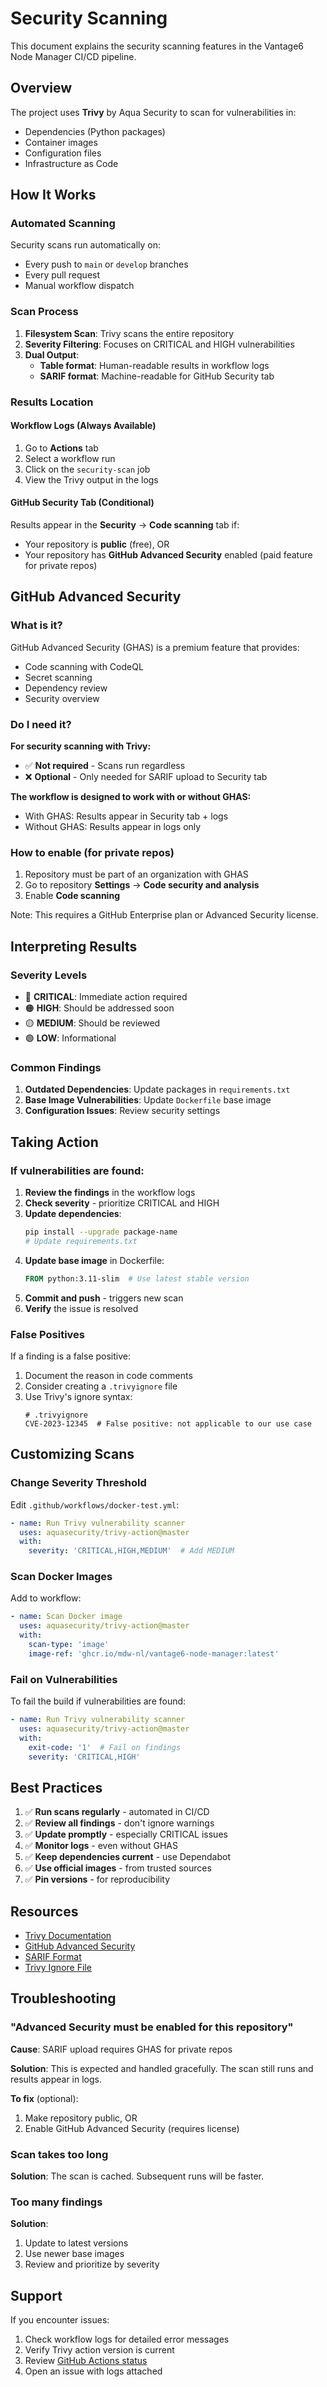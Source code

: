# Security Scanning

This document explains the security scanning features in the Vantage6 Node Manager CI/CD pipeline.

## Overview

The project uses **Trivy** by Aqua Security to scan for vulnerabilities in:
- Dependencies (Python packages)
- Container images
- Configuration files
- Infrastructure as Code

## How It Works

### Automated Scanning

Security scans run automatically on:
- Every push to `main` or `develop` branches
- Every pull request
- Manual workflow dispatch

### Scan Process

1. **Filesystem Scan**: Trivy scans the entire repository
2. **Severity Filtering**: Focuses on CRITICAL and HIGH vulnerabilities
3. **Dual Output**:
   - **Table format**: Human-readable results in workflow logs
   - **SARIF format**: Machine-readable for GitHub Security tab

### Results Location

#### Workflow Logs (Always Available)
1. Go to **Actions** tab
2. Select a workflow run
3. Click on the `security-scan` job
4. View the Trivy output in the logs

#### GitHub Security Tab (Conditional)
Results appear in the **Security** → **Code scanning** tab if:
- Your repository is **public** (free), OR
- Your repository has **GitHub Advanced Security** enabled (paid feature for private repos)

## GitHub Advanced Security

### What is it?
GitHub Advanced Security (GHAS) is a premium feature that provides:
- Code scanning with CodeQL
- Secret scanning
- Dependency review
- Security overview

### Do I need it?
**For security scanning with Trivy:**
- ✅ **Not required** - Scans run regardless
- ❌ **Optional** - Only needed for SARIF upload to Security tab

**The workflow is designed to work with or without GHAS:**
- With GHAS: Results appear in Security tab + logs
- Without GHAS: Results appear in logs only

### How to enable (for private repos)

1. Repository must be part of an organization with GHAS
2. Go to repository **Settings** → **Code security and analysis**
3. Enable **Code scanning**

Note: This requires a GitHub Enterprise plan or Advanced Security license.

## Interpreting Results

### Severity Levels

- 🔴 **CRITICAL**: Immediate action required
- 🟠 **HIGH**: Should be addressed soon
- 🟡 **MEDIUM**: Should be reviewed
- 🟢 **LOW**: Informational

### Common Findings

1. **Outdated Dependencies**: Update packages in `requirements.txt`
2. **Base Image Vulnerabilities**: Update `Dockerfile` base image
3. **Configuration Issues**: Review security settings

## Taking Action

### If vulnerabilities are found:

1. **Review the findings** in the workflow logs
2. **Check severity** - prioritize CRITICAL and HIGH
3. **Update dependencies**:
   ```bash
   pip install --upgrade package-name
   # Update requirements.txt
   ```
4. **Update base image** in Dockerfile:
   ```dockerfile
   FROM python:3.11-slim  # Use latest stable version
   ```
5. **Commit and push** - triggers new scan
6. **Verify** the issue is resolved

### False Positives

If a finding is a false positive:
1. Document the reason in code comments
2. Consider creating a `.trivyignore` file
3. Use Trivy's ignore syntax:
   ```
   # .trivyignore
   CVE-2023-12345  # False positive: not applicable to our use case
   ```

## Customizing Scans

### Change Severity Threshold

Edit `.github/workflows/docker-test.yml`:

```yaml
- name: Run Trivy vulnerability scanner
  uses: aquasecurity/trivy-action@master
  with:
    severity: 'CRITICAL,HIGH,MEDIUM'  # Add MEDIUM
```

### Scan Docker Images

Add to workflow:

```yaml
- name: Scan Docker image
  uses: aquasecurity/trivy-action@master
  with:
    scan-type: 'image'
    image-ref: 'ghcr.io/mdw-nl/vantage6-node-manager:latest'
```

### Fail on Vulnerabilities

To fail the build if vulnerabilities are found:

```yaml
- name: Run Trivy vulnerability scanner
  uses: aquasecurity/trivy-action@master
  with:
    exit-code: '1'  # Fail on findings
    severity: 'CRITICAL,HIGH'
```

## Best Practices

1. ✅ **Run scans regularly** - automated in CI/CD
2. ✅ **Review all findings** - don't ignore warnings
3. ✅ **Update promptly** - especially CRITICAL issues
4. ✅ **Monitor logs** - even without GHAS
5. ✅ **Keep dependencies current** - use Dependabot
6. ✅ **Use official images** - from trusted sources
7. ✅ **Pin versions** - for reproducibility

## Resources

- [Trivy Documentation](https://aquasecurity.github.io/trivy/)
- [GitHub Advanced Security](https://docs.github.com/en/get-started/learning-about-github/about-github-advanced-security)
- [SARIF Format](https://docs.github.com/en/code-security/code-scanning/integrating-with-code-scanning/sarif-support-for-code-scanning)
- [Trivy Ignore File](https://aquasecurity.github.io/trivy/latest/docs/configuration/filtering/)

## Troubleshooting

### "Advanced Security must be enabled for this repository"

**Cause**: SARIF upload requires GHAS for private repos

**Solution**: This is expected and handled gracefully. The scan still runs and results appear in logs.

**To fix** (optional):
1. Make repository public, OR
2. Enable GitHub Advanced Security (requires license)

### Scan takes too long

**Solution**: The scan is cached. Subsequent runs will be faster.

### Too many findings

**Solution**: 
1. Update to latest versions
2. Use newer base images
3. Review and prioritize by severity

## Support

If you encounter issues:
1. Check workflow logs for detailed error messages
2. Verify Trivy action version is current
3. Review [GitHub Actions status](https://www.githubstatus.com/)
4. Open an issue with logs attached
